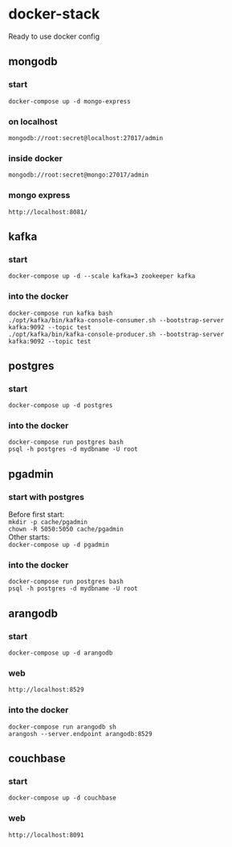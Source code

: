 # docker-stack
Ready to use docker config

## mongodb
### start
`docker-compose up -d mongo-express`
### on localhost
`mongodb://root:secret@localhost:27017/admin`
### inside docker
`mongodb://root:secret@mongo:27017/admin`
### mongo express
`http://localhost:8081/`

## kafka
### start
`docker-compose up -d --scale kafka=3 zookeeper kafka`
### into the docker
`docker-compose run kafka bash`\
`./opt/kafka/bin/kafka-console-consumer.sh --bootstrap-server kafka:9092 --topic test`\
`./opt/kafka/bin/kafka-console-producer.sh --bootstrap-server kafka:9092 --topic test`

## postgres
### start
`docker-compose up -d postgres`
### into the docker
`docker-compose run postgres bash`\
`psql -h postgres -d mydbname -U root`

## pgadmin
### start with postgres
Before first start:\
`mkdir -p cache/pgadmin`\
`chown -R 5050:5050 cache/pgadmin`\
Other starts:\
`docker-compose up -d pgadmin`
### into the docker
`docker-compose run postgres bash`\
`psql -h postgres -d mydbname -U root`

## arangodb
### start
`docker-compose up -d arangodb`
### web
`http://localhost:8529`
### into the docker
`docker-compose run arangodb sh`\
`arangosh --server.endpoint arangodb:8529`

## couchbase
### start
`docker-compose up -d couchbase`
### web
`http://localhost:8091`
